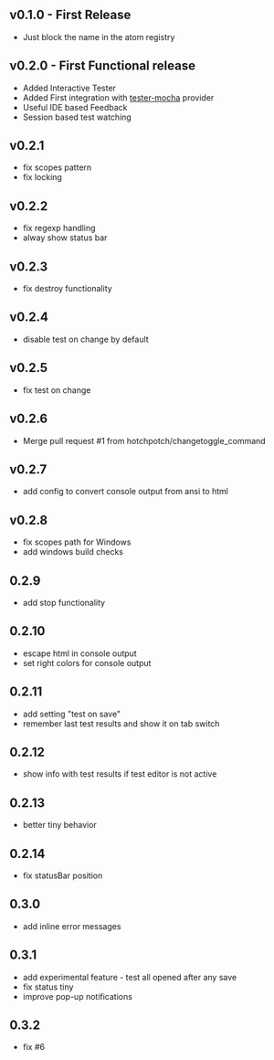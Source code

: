 ## v0.1.0 - First Release
* Just block the name in the atom registry

## v0.2.0 - First Functional release
* Added Interactive Tester
* Added First integration with [tester-mocha](https://github.com/yacut/tester-mocha) provider
* Useful IDE based Feedback
* Session based test watching

## v0.2.1
* fix scopes pattern
* fix locking

## v0.2.2
* fix regexp handling
* alway show status bar

## v0.2.3
* fix destroy functionality

## v0.2.4
* disable test on change by default

## v0.2.5
* fix test on change

## v0.2.6
* Merge pull request #1 from hotchpotch/changetoggle_command

## v0.2.7
* add config to convert console output from ansi to html

## v0.2.8
* fix scopes path for Windows
* add windows build checks

## 0.2.9
* add stop functionality

## 0.2.10
* escape html in console output
* set right colors for console output

## 0.2.11
* add setting "test on save"
* remember last test results and show it on tab switch

## 0.2.12
* show info with test results if test editor is not active

## 0.2.13
* better tiny behavior

## 0.2.14
* fix statusBar position

## 0.3.0
* add inline error messages

## 0.3.1
* add experimental feature - test all opened after any save
* fix status tiny
* improve pop-up notifications

## 0.3.2
* fix #6
